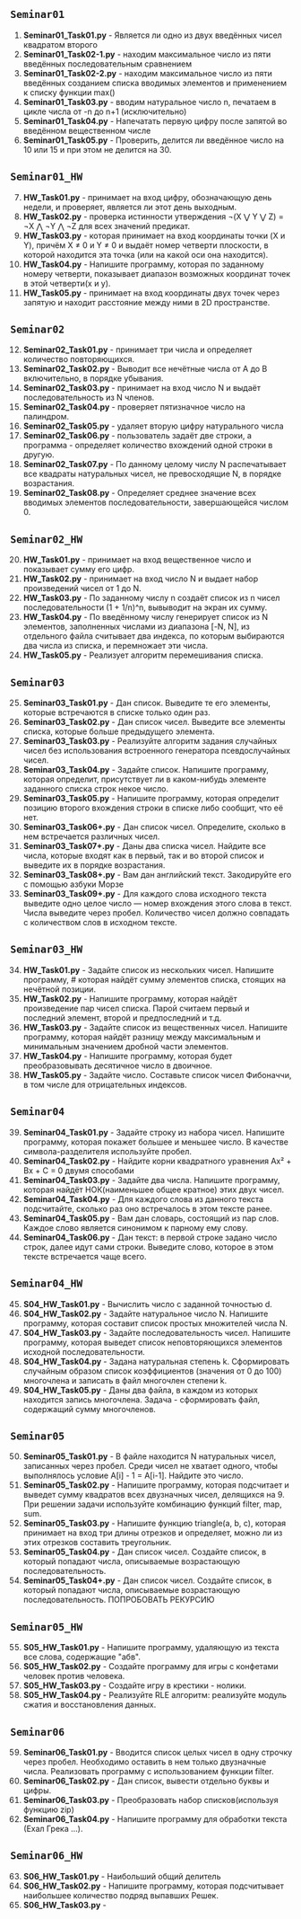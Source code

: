 ﻿## `Seminar01`

1. **Seminar01_Task01.py** - Является ли одно из двух введённых чисел квадратом второго
2. **Seminar01_Task02-1.py** - находим максимальное число из пяти введённых последовательным сравнением
3. **Seminar01_Task02-2.py** - находим максимальное число из пяти введённых созданием списка вводимых элементов и применением к списку функции max()
4. **Seminar01_Task03.py** - вводим натуральное число n, печатаем в цикле числа от -n до n+1 (исключительно)
5. **Seminar01_Task04.py** - Напечатать первую цифру после запятой во введённом вещественном числе
6. **Seminar01_Task05.py** - Проверить, делится ли введённое число на 10 или 15 и при этом не делится на 30.

## `Seminar01_HW`

7. **HW_Task01.py** - принимает на вход цифру, обозначающую день недели, и проверяет, является ли этот день выходным.
8. **HW_Task02.py** - проверка истинности утверждения ¬(X ⋁ Y ⋁ Z) = ¬X ⋀ ¬Y ⋀ ¬Z для всех значений предикат.
9. **HW_Task03.py** - которая принимает на вход координаты точки (X и Y), причём X ≠ 0 и Y ≠ 0 и выдаёт номер четверти плоскости, в которой находится эта точка (или на какой оси она находится).
10. **HW_Task04.py** - Напишите программу, которая по заданному номеру четверти, показывает диапазон возможных координат точек в этой четверти(x и y).
11. **HW_Task05.py** - принимает на вход координаты двух точек через запятую и находит расстояние между ними в 2D пространстве.

## `Seminar02`

12. **Seminar02_Task01.py** - принимает три числа и определяет количество повторяющихся.
13. **Seminar02_Task02.py** - Выводит все нечётные числа от A до B включительно, в порядке убывания.
14. **Seminar02_Task03.py** - принимает на вход число N и выдаёт последовательность из N членов.
15. **Seminar02_Task04.py** - проверяет пятизначное число на палиндром.
16. **Seminar02_Task05.py** - удаляет вторую цифру натурального числа
17. **Seminar02_Task06.py** - пользователь задаёт две строки, а программа - определяет количество вхождений одной строки в другую.
18. **Seminar02_Task07.py** - По данному целому числу N распечатывает все квадраты натуральных чисел, не превосходящие N, в порядке возрастания.
19. **Seminar02_Task08.py** - Определяет среднее значение всех вводимых элементов последовательности, завершающейся числом 0.

## `Seminar02_HW`

20. **HW_Task01.py** - принимает на вход вещественное число и показывает сумму его цифр.
21. **HW_Task02.py** - принимает на вход число N и выдает набор произведений чисел от 1 до N.
22. **HW_Task03.py** - По заданному числу n создаёт список из n чисел последовательности (1 + 1/n)^n, вывыводит на экран их сумму.
23. **HW_Task04.py** - По введённому числу генерирует список из N элементов, заполненных числами из диапазона [-N, N], из отдельного файла считывает два индекса, по которым выбираются два числа из списка, и перемножает эти числа.
24. **HW_Task05.py** - Реализует алгоритм перемешивания списка.

## `Seminar03`

25. **Seminar03_Task01.py** - Дан список. Выведите те его элементы, которые встречаются в списке только один раз.
26. **Seminar03_Task02.py** - Дан список чисел. Выведите все элементы списка, которые больше предыдущего элемента.
27. **Seminar03_Task03.py** - Реализуйте алгоритм задания случайных чисел без использования встроенного генератора псевдослучайных чисел.
28. **Seminar03_Task04.py** - Задайте список. Напишите программу, которая определит, присутствует ли в каком-нибудь элементе заданного списка строк некое число.
29. **Seminar03_Task05.py** - Напишите программу, которая определит позицию второго вхождения строки в списке либо сообщит, что её нет.
30. **Seminar03_Task06+.py** - Дан список чисел. Определите, сколько в нем встречается различных чисел.
31. **Seminar03_Task07+.py** - Даны два списка чисел. Найдите все числа, которые входят как в первый, так и во второй список и выведите их в порядке возрастания.
32. **Seminar03_Task08+.py** - Вам дан английский текст. Закодируйте его с помощью азбуки Морзе
33. **Seminar03_Task09+.py** - Для каждого слова исходного текста выведите одно целое число — номер вхождения этого слова в текст. Числа выведите через пробел. Количество чисел должно совпадать с количеством слов в исходном тексте.

## `Seminar03_HW`

34. **HW_Task01.py** - Задайте список из нескольких чисел. Напишите программу, # которая найдёт сумму элементов списка, стоящих на нечётной позиции.
35. **HW_Task02.py** - Напишите программу, которая найдёт произведение пар чисел списка. Парой считаем первый и последний элемент, второй и предпоследний и т.д.
36. **HW_Task03.py** - Задайте список из вещественных чисел. Напишите программу, которая найдёт разницу между максимальным и минимальным значением дробной части элементов.
37. **HW_Task04.py** - Напишите программу, которая будет преобразовывать десятичное число в двоичное.
38. **HW_Task05.py** - Задайте число. Составьте список чисел Фибоначчи, в том числе для отрицательных индексов.

## `Seminar04`

39. **Seminar04_Task01.py** - Задайте строку из набора чисел. Напишите программу, которая покажет большее и меньшее число. В качестве символа-разделителя используйте пробел.
40. **Seminar04_Task02.py** - Найдите корни квадратного уравнения Ax² + Bx + C = 0 двумя способами
41. **Seminar04_Task03.py** - Задайте два числа. Напишите программу, которая найдёт НОК(наименьшее общее кратное) этих двух чисел.
42. **Seminar04_Task04.py** - Для каждого слова из данного текста подсчитайте, сколько раз оно встречалось в этом тексте ранее.
43. **Seminar04_Task05.py** - Вам дан словарь, состоящий из пар слов. Каждое слово является синонимом к парному ему слову.
44. **Seminar04_Task06.py** - Дан текст: в первой строке задано число строк, далее идут сами строки. Выведите слово, которое в этом тексте встречается чаще всего.

## `Seminar04_HW`

45. **S04_HW_Task01.py** - Вычислить число c заданной точностью d.
46. **S04_HW_Task02.py** - Задайте натуральное число N. Напишите программу, которая составит список простых множителей числа N.
47. **S04_HW_Task03.py** - Задайте последовательность чисел. Напишите программу, которая выведет список неповторяющихся элементов исходной последовательности.
48. **S04_HW_Task04.py** - Задана натуральная степень k. Сформировать случайным образом список коэффициентов (значения от 0 до 100) многочлена и записать в файл многочлен степени k.
49. **S04_HW_Task05.py** - Даны два файла, в каждом из которых находится запись многочлена. Задача - сформировать файл, содержащий сумму многочленов.

## `Seminar05`

50. **Seminar05_Task01.py** - В файле находится N натуральных чисел, записанных через пробел. Среди чисел не хватает одного, чтобы выполнялось условие A[i] - 1 = A[i-1]. Найдите это число.
51. **Seminar05_Task02.py** - Напишите программу, которая подсчитает и выведет сумму квадратов всех двузначных чисел, делящихся на 9. При решении задачи используйте комбинацию функций filter, map, sum.
52. **Seminar05_Task03.py** - Напишите функцию triangle(a, b, c), которая принимает на вход три длины отрезков и определяет, можно ли из этих отрезков составить треугольник.
53. **Seminar05_Task04.py** - Дан список чисел. Создайте список, в который попадают числа, описываемые возрастающую последовательность.
54. **Seminar05_Task04+.py** - Дан список чисел. Создайте список, в который попадают числа, описываемые возрастающую последовательность. ПОПРОБОВАТЬ РЕКУРСИЮ

## `Seminar05_HW`

55. **S05_HW_Task01.py** - Напишите программу, удаляющую из текста все слова, содержащие "абв".
56. **S05_HW_Task02.py** - Создайте программу для игры с конфетами человек против человека.
57. **S05_HW_Task03.py** - Создайте игру в крестики - нолики.
58. **S05_HW_Task04.py** - Реализуйте RLE алгоритм: реализуйте модуль сжатия и восстановления данных.

## `Seminar06`

59. **Seminar06_Task01.py** - Вводится список целых чисел в одну строчку через пробел. Необходимо оставить в нем только двузначные числа. Реализовать программу с использованием функции filter.
60. **Seminar06_Task02.py** - Дан список, вывести отдельно буквы и цифры.
61. **Seminar06_Task03.py** - Преобразовать набор списков(используя функцию zip)
62. **Seminar06_Task04.py** - Напишите программу для обработки текста (Ехал Грека ...).

## `Seminar06_HW`

63. **S06_HW_Task01.py** - Наибольший общий делитель
64. **S06_HW_Task02.py** - Напишите программу, которая подсчитывает наибольшее количество подряд выпавших Решек.
65. **S06_HW_Task03.py** -

